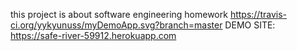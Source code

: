 this project is about software engineering homework
https://travis-ci.org/yykyunuss/myDemoApp.svg?branch=master
DEMO SITE: https://safe-river-59912.herokuapp.com
